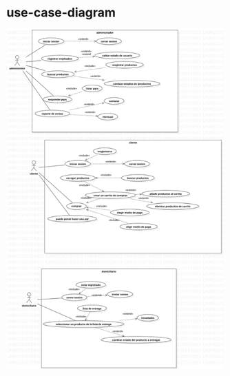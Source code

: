 # use-case-diagram

![Imagen ER](https://raw.githubusercontent.com/NINI-MAKE-UP-2558164/Use-case-diagram/76376627311ce2184c8e1ba18c240c82f2e93486/nuevo%20diagrama%20de%20casos%20de%20uso.svg)
